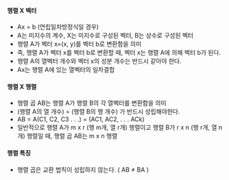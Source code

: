 #### 행렬 X 벡터
- Ax = b (연립일차방정식일 경우)
- A는 미지수의 계수, X는 미지수로 구성된 벡터, B는 상수로 구성된 벡터
- 행렬 A가 벡터 x=(x, y)를 벡터 b로 변환함을 의미
- 즉, 행렬 A가 벡터 x를 벡터 b로 변환할 때, 벡터 x는 행렬 A에 의해 벡터 b가 된다.
- 행렬 A의 열벡터 개수와 벡터 x의 성분 개수는 반드시 같아야 한다.
- Ax는 행렬 A에 있는 열벡터의 일차결합

  
#### 행렬 X 행렬
- 행렬 곱 AB는 행렬 A가 행렬 B의 각 열벡터를 변환함을 의미
- (행렬 A의 열 개수) = (행렬 B의 행 개수) 가 반드시 성립해야한다.
- AB = A(C1, C2, C3 . . .) = (AC1, AC2, . . . ACk)
- 일반적으로 행렬 A가 m x r (행 m개, 열 r개) 행렬이고 행렬 B가 r x n (행 r개, 열 n개) 행렬일 때, 행렬 곱 AB는 m x n 행렬

  
#### 행렬 특징
- 행렬 곱은 교환 법칙이 성립하지 않는다. ( AB ≠ BA )
